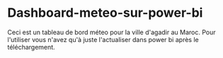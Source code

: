 # Dashboard-meteo-sur-power-bi
Ceci est un tableau de bord méteo pour la ville d'agadir au Maroc.
Pour l'utiliser vous n'avez qu'à juste l'actualiser dans power bi après le téléchargement.
